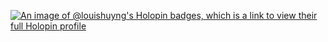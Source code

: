 [![An image of @louishuyng's Holopin badges, which is a link to view their full Holopin profile](https://holopin.me/louishuyng)](https://holopin.io/@louishuyng)
